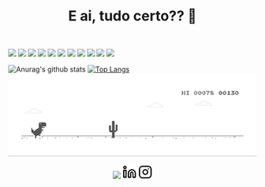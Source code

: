 <h1 align='center'>E ai, tudo certo?? 👋</h1>
<br>

<p align="left">
  <!-- prompt   -->
  <img src="https://media2.giphy.com/media/lr1QZ7prMwwkqSSVLa/giphy.gif?cid=ecf05e47435079adac9a9aa8a15700bc9f4b8a1f8618b59b&rid=giphy.gif" width="40">
  <!-- vscode -->
  <img src="https://media2.giphy.com/media/IdyAQJVN2kVPNUrojM/giphy.gif?cid=ecf05e4774f8b1f80c6896cb218bda8914882688cd8e9ebc&rid=giphy.gif" width="40">
   <!-- js -->
  <img src="https://media1.giphy.com/media/ln7z2eWriiQAllfVcn/giphy.gif" width="40">
  <!-- node -->
  <img src="https://media3.giphy.com/media/kdFc8fubgS31b8DsVu/giphy.gif?cid=ecf05e479b49157965242915a5e3d7b3a02ad5ea7688138a&rid=giphy.gif" width="40">
  <!-- angular -->
  <img src="https://media1.giphy.com/media/XEDIHHp3i8bVoEdxd7/giphy.gif" width="40">
  <!-- react -->
  <img src="https://media2.giphy.com/media/eNAsjO55tPbgaor7ma/giphy.gif?cid=ecf05e4734c838d077cc15884d49f423af7103f0d2fe8b59&rid=giphy.gif" width="40">
  <!-- github -->
  <img src="https://media2.giphy.com/media/KzJkzjggfGN5Py6nkT/giphy.gif?cid=ecf05e47e072e3e0aca14d8a293fc35b20d44a3e7143cae0&rid=giphy.gif" width="40">
  <!-- git -->
  <img src="https://media0.giphy.com/media/kH1DBkPNyZPOk0BxrM/giphy.gif?cid=ecf05e477a44049e28a30710d2dd33d527d329918f30c6a2&rid=giphy.gif" width="85">
  
  <!-- code -->
  <!-- <img src="https://media2.giphy.com/media/PLGtXGjpuYv7HFcMJM/giphy.gif" width="40"> -->
   <!-- foguete 1 -->
  <!-- <img src="https://media1.giphy.com/media/QTmfvHGklosY1ha87W/giphy.gif" width="40"> -->
   <!-- foguete -->
  <img src="https://media1.giphy.com/media/TKvYouXUiE6RtWPzQu/giphy.gif" width="40">
   <!-- nuvem 1 -->
  <img src="https://media2.giphy.com/media/4KEMBV2Mj1HX3J64Az/giphy.gif" width="80">
   <!-- nuvem 2 -->
  <img src="https://media0.giphy.com/media/W6o1z1Tz39xesR8oJW/giphy.gif" width="80">

</p>

![Anurag's github stats](https://github-readme-stats.vercel.app/api?username=AndersonGuimaraesx&show_icons=true&theme=default&count_private=true&hide=issues)
[![Top Langs](https://github-readme-stats.vercel.app/api/top-langs/?username=AndersonGuimaraesx&layout=compact)](https://github.com/AndersonGuimaraesx/github-readme-stats)
![image](https://github.com/AndersonGuimaraesx/AndersonGuimaraesx/blob/master/dino.gif)

<p align='center'>
  <a target="_blank"><img height="28" src="https://visitor-badge.laobi.icu/badge?page_id=AndersonGuimaraesx.AndersonGuimaraesx"></i></a>
  <a href="https://www.linkedin.com/in/andersonguimaraess/" target="_blank" title="LinkedIn"><img height="28" src="https://raw.githubusercontent.com/feathericons/feather/master/icons/linkedin.svg"></a>
  <a href="https://www.instagram.com/andersonguimaraess_/" target="_blank" title="Instagram"><img height="28" src="https://raw.githubusercontent.com/feathericons/feather/master/icons/instagram.svg"></i></a>
</p>
